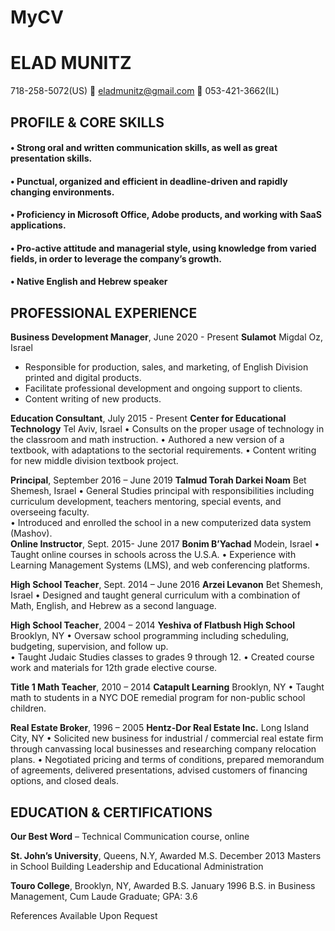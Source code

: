 # MyCV
# ELAD MUNITZ

718-258-5072(US)    eladmunitz@gmail.com   053-421-3662(IL)


## PROFILE & CORE SKILLS
#### •	Strong oral and written communication skills, as well as great presentation skills.
#### •	Punctual, organized and efficient in deadline-driven and rapidly changing environments.
#### •	Proficiency in Microsoft Office, Adobe products, and working with SaaS applications. 
#### •	Pro-active attitude and managerial style, using knowledge from varied fields, in order to leverage the company’s growth.
#### •	Native English and Hebrew speaker

## PROFESSIONAL EXPERIENCE
**Business Development Manager**, June 2020 - Present          	    	   	**Sulamot** Migdal Oz, Israel

  - Responsible for production, sales, and marketing, of English Division printed and digital products.
  - Facilitate professional development and ongoing support to clients. 
  - Content writing of new products.

**Education Consultant**, July 2015 - Present 	    	   **Center for Educational Technology** Tel Aviv, Israel
•	Consults on the proper usage of technology in the classroom and math instruction.
•	Authored a new version of a textbook, with adaptations to the sectorial requirements.
•	Content writing for new middle division textbook project.

**Principal**, September 2016 – June 2019 	       			    **Talmud Torah Darkei Noam** Bet Shemesh, Israel
•	General Studies principal with responsibilities including curriculum development, teachers mentoring, special events, and overseeing faculty.    
•	Introduced and enrolled the school in a new computerized data system (Mashov).  		      	    				
**Online Instructor**, Sept. 2015- June 2017                               **Bonim B’Yachad** Modein, Israel
•	Taught online courses in schools across the U.S.A.
•	Experience with Learning Management Systems (LMS), and web conferencing platforms.

**High School Teacher**, Sept. 2014 – June 2016		     	        **Arzei Levanon** Bet Shemesh, Israel
•	Designed and taught general curriculum with a combination of Math, English, and Hebrew as a second language.

**High School Teacher**, 2004 – 2014	      **Yeshiva of Flatbush High School** Brooklyn, NY
•	Oversaw school programming including scheduling, budgeting, supervision, and follow up.  
•	Taught Judaic Studies classes to grades 9 through 12.
•	Created course work and materials for 12th grade elective course.  

**Title 1 Math Teacher**, 2010 – 2014			        **Catapult Learning** Brooklyn, NY
•	Taught math to students in a NYC DOE remedial program for non-public school children. 

**Real Estate Broker**, 1996 – 2005		      **Hentz-Dor Real Estate Inc.** Long Island City, NY
•	Solicited new business for industrial / commercial real estate firm through canvassing local businesses and researching company relocation plans.
•	Negotiated pricing and terms of conditions, prepared memorandum of agreements, delivered presentations, advised customers of financing options, and closed deals.

## EDUCATION & CERTIFICATIONS
**Our Best Word** – Technical Communication course, online

**St. John’s University**, Queens, N.Y, Awarded M.S. December 2013
Masters in School Building Leadership and Educational Administration 

**Touro College**, Brooklyn, NY, Awarded B.S. January 1996
B.S. in Business Management, Cum Laude Graduate; GPA: 3.6

References Available Upon Request

